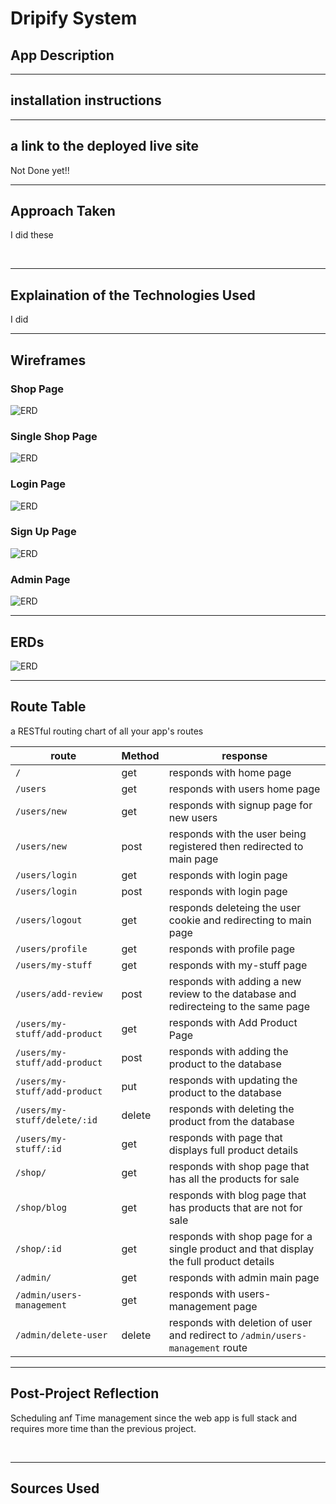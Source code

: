 # Dripify System

## App Description

---
## installation instructions


---
## a link to the deployed live site
Not Done yet!!


---
## Approach Taken
I did these

<br>

---
## Explaination of the Technologies Used
I did 

---
## Wireframes

### Shop Page
![ERD](/Wireframes/Shop-Page.png)


### Single Shop Page
![ERD](/Wireframes/Single-Shop-Page.png)


### Login Page
![ERD](/Wireframes/Login-Page.png)


### Sign Up Page
![ERD](/Wireframes/Signup-Page.png)


### Admin Page
![ERD](/Wireframes/Admin-Page.png)


---
## ERDs
![ERD](/Diagrams/ERD.png)


---
## Route Table
a RESTful routing chart of all your app's routes

route | Method | response
------|---------|-----
`/` | get | responds with home page
`/users` | get |  responds with users home page
`/users/new` | get | responds with signup page for new users
`/users/new` | post | responds with the user being registered then redirected to main page
`/users/login` | get | responds with login page
`/users/login` | post | responds with login page
`/users/logout` | get | responds deleteing the user cookie and redirecting to main page
`/users/profile` | get | responds with profile page
`/users/my-stuff` | get | responds with my-stuff page
`/users/add-review` | post | responds with adding a new review to the database and redirecteing to the same page
`/users/my-stuff/add-product` | get | responds with Add Product Page
`/users/my-stuff/add-product` | post | responds with adding the product to the database
`/users/my-stuff/add-product` | put | responds with updating the product to the database
`/users/my-stuff/delete/:id` | delete | responds with deleting the product from the database
`/users/my-stuff/:id` | get | responds with page that displays full product details
`/shop/` | get | responds with shop page that has all the products for sale
`/shop/blog` | get | responds with blog page that has products that are not for sale
`/shop/:id` | get | responds with shop page for a single product and that display the full product details
`/admin/` | get | responds with admin main page
`/admin/users-management` | get | responds with users-management page
`/admin/delete-user` | delete | responds with deletion of user and redirect to `/admin/users-management` route




---

## Post-Project Reflection
Scheduling anf Time management since the web app is full stack and requires more time than the previous project.

<br>

---
## Sources Used